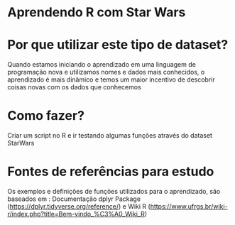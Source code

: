 # Aprendendo R com Star Wars

# Por que utilizar este tipo de dataset?
Quando estamos iniciando o aprendizado em uma linguagem de programação nova e utilizamos nomes e dados mais conhecidos, o aprendizado é mais dinâmico e temos um maior incentivo de descobrir coisas novas com os dados que conhecemos

# Como fazer?
Criar um script no R e ir testando algumas funções através do dataset StarWars

# Fontes de referências para estudo 
Os exemplos e definições de funções utilizados para o aprendizado, são baseados em : Documentação dplyr Package (https://dplyr.tidyverse.org/reference/) e Wiki R (https://www.ufrgs.br/wiki-r/index.php?title=Bem-vindo_%C3%A0_Wiki_R) 
